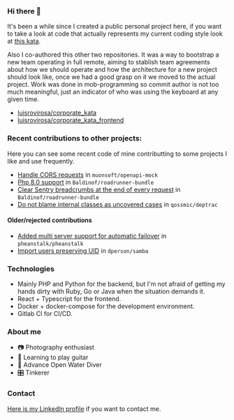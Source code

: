 ### Hi there 👋

It's been a while since I created a public personal project here, if you want to take a look at code that actually represents my current coding style look at [this kata](https://github.com/hugochinchilla/backpack-kata-2020).

Also I co-authored this other two repositories. It was a way to bootstrap a new team operating in full remote, aiming to stablish team agreements about how we should operate and how the architecture for a new project should look like, once we had a good grasp on it we moved to the actual project. Work was done in mob-programming so commit author is not too much meaningful, just an indicator of who was using the keyboard at any given time.

* [luisrovirosa/corporate_kata](https://github.com/luisrovirosa/corporate_kata)
* [luisrovirosa/corporate_kata_frontend](https://github.com/luisrovirosa/corporate_kata_frontend)

### Recent contributions to other projects:

Here you can see some recent code of mine contributting to some projects I like and use frequently.

* [Handle CORS requests](https://github.com/muonsoft/openapi-mock/pull/36) in `muonsoft/openapi-mock`
* [Php 8.0 support](https://github.com/Baldinof/roadrunner-bundle/pull/23) in `Baldinof/roadrunner-bundle`
* [Clear Sentry breadcrumbs at the end of every request](https://github.com/Baldinof/roadrunner-bundle/pull/17) in `Baldinof/roadrunner-bundle`
* [Do not blame internal classes as uncovered cases](https://github.com/qossmic/deptrac/pull/310) in `qossmic/deptrac`

#### Older/rejected contributions

* [Added multi server support for automatic failover](https://github.com/pheanstalk/pheanstalk/pull/110) in `pheanstalk/pheanstalk`
* [Import users preserving UID](https://github.com/dperson/samba/pull/7) in `dperson/samba`

### Technologies

* Mainly PHP and Python for the backend, but I'm not afraid of getting my hands dirty with Ruby, Go or Java when the situation demands it.
* React + Typescript for the frontend.
* Docker + docker-compose for the development environment.
* Gitlab CI for CI/CD.

### About me

- 📷 Photography enthusiast
- 🎸 Learning to play guitar
- 🐬 Advance Open Water Diver
- 🎛️ Tinkerer

### Contact

[Here is my LinkedIn profile](https://www.linkedin.com/in/hugo-chinchilla-carbonell/) if you want to contact me.

